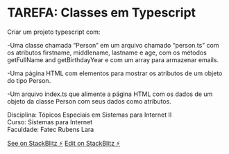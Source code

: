 # TAREFA: Classes em Typescript

Criar um projeto typescript com:

-Uma classe chamada “Person” em um arquivo chamado “person.ts” com os atributos firstname, middlename, lastname e age, com os métodos getFullName and getBirthdayYear e com um array para armazenar emails.

-Uma página HTML com elementos para mostrar os atributos de um objeto do tipo Person.

-Um arquivo index.ts que alimente a página HTML com os dados de um objeto da classe Person com seus dados como atributos.

Disciplina: Tópicos Especiais em Sistemas para Internet II
<br>
Curso: Sistemas para Internet
<br>
Faculdade: Fatec Rubens Lara 

[See on StackBlitz ⚡️](https://typescript-classes-exercicio.stackblitz.io)
[Edit on StackBlitz ⚡️](https://stackblitz.com/edit/typescript-classes-exercicio)